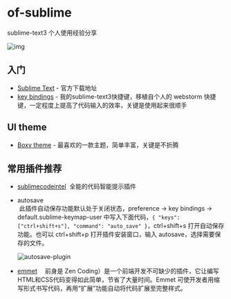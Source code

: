 # of-sublime

sublime-text3 个人使用经验分享

![img](https://github.com/elegantspirit/of-sublime/blob/master/assets/sublime.jpg)

## 入门

- [Sublime Text](http://www.sublimetext.com/) - 官方下载地址
- [key bindings](https://github.com/elegantspirit/of-sublime/blob/master/assets/key-bindings.md) - 我的sublime-text3快捷键，移植自个人的 webstorm 快捷键，一定程度上提高了代码输入的效率，关键是使用起来很顺手
## UI theme

- [Boxy theme](https://github.com/ihodev/sublime-boxy) - 最喜欢的一款主题，简单丰富，关键是不折腾

## 常用插件推荐

- [sublimecodeintel](https://github.com/SublimeCodeIntel/SublimeCodeIntel/)  全能的代码智能提示插件
- autosave  
  此插件自动保存功能默认处于关闭状态，preference -> key bindings -> default.sublime-keymap-user 中写入下面代码，`{ "keys": ["ctrl+shift+s"], "command": "auto_save" }`，ctrl+shift+s 打开自动保存功能。也可以 ctrl+shift+p 打开插件安装窗口，输入 autosave，选择需要保存的文件。
  
  ![autosave-plugin](https://github.com/elegantspirit/of-sublime/blob/master/assets/autosave-plugin.png)
  
- [emmet](https://github.com/sergeche/emmet-sublime)  &emsp;前身是 Zen Coding）是一个前端开发不可缺少的插件，它让编写 HTML和CSS代码变得如此简单，节省了大量时间。Emmet 可使开发者用缩写形式书写代码，再用“扩展”功能自动将代码扩展至完整样式。
